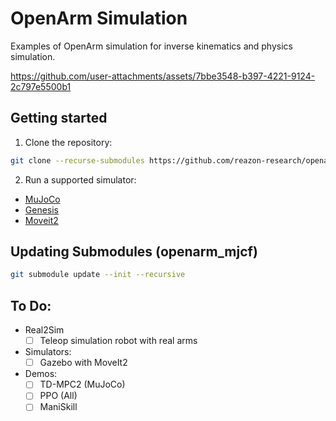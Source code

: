 # OpenArm Simulation

Examples of OpenArm simulation for inverse kinematics and physics simulation.



https://github.com/user-attachments/assets/7bbe3548-b397-4221-9124-2c797e5500b1



## Getting started

1. Clone the repository:
```sh 
git clone --recurse-submodules https://github.com/reazon-research/openarm_simulation.git
```
2. Run a supported simulator:

- [MuJoCo](./openarm_mujoco/README_MuJoCo.md)
- [Genesis](./openarm_genesis/README_Genesis.md)
- [Moveit2](./openarm_moveit2/README_MoveIt2.md)

## Updating Submodules (openarm_mjcf)

```sh
git submodule update --init --recursive
```

## To Do:

- Real2Sim
  - [ ] Teleop simulation robot with real arms

- Simulators:
  - [ ] Gazebo with MoveIt2
  
- Demos:
  - [ ] TD-MPC2 (MuJoCo)
  - [ ] PPO (All)
  - [ ] ManiSkill
